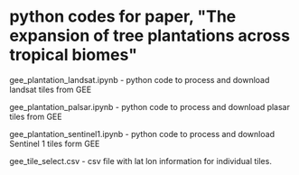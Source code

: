 # python codes for paper, "The expansion of tree plantations across tropical biomes"

gee_plantation_landsat.ipynb - python code to process and download landsat tiles from GEE

gee_plantation_palsar.ipynb - python code to process and download plasar tiles from GEE

gee_plantation_sentinel1.ipynb - python code to process and download Sentinel 1 tiles form GEE

gee_tile_select.csv - csv file with lat lon information for individual tiles.

